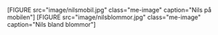 [FIGURE src="image/nilsmobil.jpg" class="me-image" caption="Nils på mobilen"]
[FIGURE src="image/nilsblommor.jpg" class="me-image" caption="Nils bland blommor"]
